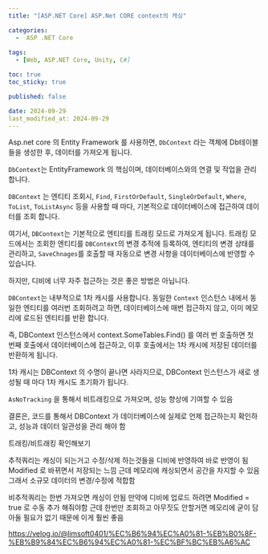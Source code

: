 ```yaml
---
title: "[ASP.NET Core] ASP.Net CORE context의 캐싱"

categories:
  -  ASP .NET Core
  
tags:
  - [Web, ASP.NET Core, Unity, C#]

toc: true
toc_sticky: true

published: false

date: 2024-09-29
last_modified_at: 2024-09-29
---
```


Asp.net core 의 Entity Framework 를 사용하면, `DbContext` 라는 객체에 Db테이블들을 생성한 후, 데이터를 가져오게 됩니다.

`DbContext`는 EntityFramework 의 핵심이며, 데이터베이스와의 연결 및 작업을 관리 합니다.

`DBContext` 는 엔티티 조회시, `Find`, `FirstOrDefault`, `SingleOrDefault`, `Where`, `ToList`, `ToListAsync` 등을 사용할 때 마다, 기본적으로 데이터베이스에 접근하여 데이터를 조회 합니다.

여기서, `DBContext`는 기본적으로 엔티티를 트래킹 모드로 가져오게 됩니다. 트래킹 모드에서는 조회한 엔티티를 `DBContext`의 변경 추적에 등록하여, 엔티티의 변경 상태를 관리하고, `SaveChnages`를 호출할 때 자동으로 변경 사항을 데이터베이스에 반영할 수 있습니다.

하지만, 디비에 너무 자주 접근하는 것은 좋은 방법은 아닙니다.

`DBContext`는 내부적으로 1차 캐시를 사용합니다. 동일한 `Context` 인스턴스 내에서 동일한 엔티티를 여러번 조회하려고 하면, 데이터베이스에 매번 접근하지 않고, 이미 메모리에 로드된 엔티티를 반환 합니다.

즉, DBContext 인스턴스에서 context.SomeTables.Find() 를 여러 번 호출하면 첫 번째 호출에서 데이터베이스에 접근하고, 이후 호출에서는 1차 캐시에 저장된 데이터를 반환하게 됩니다.

1차 캐시는 DBContext 의 수명이 끝나면 사라지므로, DBContext 인스턴스가 새로 생성될 때 마다 1차 캐시도 초기화가 됩니다.

`AsNoTracking` 을 통해서 비트래킹으로 가져오며, 성능 향상에 기여할 수 있음

결론은, 코드를 통해서 DBContext 가 데이터베이스에 실제로 언제 접근하는지 확인하고, 성능과 데이터 일관성을 관리 해야 함

트래킹/비트래킹 확인해보기


추적쿼리는 캐싱이 되는거고 수정/삭제 하는것들을 디비에 반영하여 바로 반영이 됨
Modified 로 바뀌면서 저장되는 느낌
근데 메모리에 캐싱되면서 공간을 차지할 수 있음
그래서 소규모 데이터의 변경/수정에 적합함

비추적쿼리는 한번 가져오면 캐싱이 안됨
만약에 디비에 업로드 하려면 Modified = true 로 수동 추가 해줘야함
근데 한번만 조회하고 아무짓도 안할거면 메모리에 굳이 담아둘 필요가 없기 때문에 이게 훨씬 좋음





https://velog.io/@limsoft0401/%EC%B6%94%EC%A0%81-%EB%B0%8F-%EB%B9%84%EC%B6%94%EC%A0%81-%EC%BF%BC%EB%A6%AC